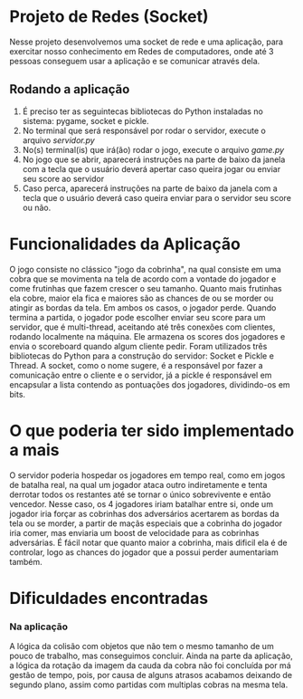 # Projeto de Redes (Socket)

Nesse projeto desenvolvemos uma socket de rede e uma aplicação, para exercitar nosso conhecimento em Redes de computadores, onde até 3 pessoas conseguem usar a aplicação e se comunicar através dela.

## Rodando a aplicação

1. É preciso ter as seguintecas bibliotecas do Python instaladas no sistema: pygame, socket e pickle.
2. No terminal que será responsável por rodar o servidor, execute o arquivo *servidor.py*
3. No(s) terminal(is) que irá(ão) rodar o jogo, execute o arquivo *game.py*
4. No jogo que se abrir, aparecerá instruções na parte de baixo da janela com a tecla que o usuário deverá apertar caso queira jogar ou enviar seu score ao servidor
5. Caso perca, aparecerá instruções na parte de baixo da janela com a tecla que o usuário deverá caso queira enviar para o servidor seu score ou não.

# Funcionalidades da Aplicação

O jogo consiste no clássico "jogo da cobrinha", na qual consiste em uma cobra que se movimenta na tela de acordo com a vontade do jogador e come frutinhas que fazem crescer o seu tamanho. Quanto mais frutinhas ela cobre, maior ela fica e maiores são as chances de ou se morder ou atingir as bordas da tela. Em ambos os casos, o jogador perde.
Quando termina a partida, o jogador pode escolher enviar seu score para um servidor, que é multi-thread, aceitando até três conexões com clientes, rodando localmente na máquina. Ele armazena os scores dos jogadores e envia o scoreboard quando algum cliente pedir. Foram utilizados três bibliotecas do Python para a construção do servidor: Socket e Pickle e Thread. A socket, como o nome sugere, é a responsável por fazer a comunicação entre o cliente e o servidor, já a pickle é responsável em encapsular a lista contendo as pontuações dos jogadores, dividindo-os em bits.

# O que poderia ter sido implementado a mais

O servidor poderia hospedar os jogadores em tempo real, como em jogos de batalha real, na qual um jogador ataca outro indiretamente e tenta derrotar todos os restantes até se tornar o único sobrevivente e então vencedor. Nesse caso, os 4 jogadores iriam batalhar entre si, onde um jogador iria forçar as cobrinhas dos adversários acertarem as bordas da tela ou se morder, a partir de maçãs especiais que a cobrinha do jogador iria comer, mas enviaria um boost de velocidade para as cobrinhas adversárias. É fácil notar que quanto maior a cobrinha, mais dificil ela é de controlar, logo as chances do jogador que a possui perder aumentariam também.

# Dificuldades encontradas

### Na aplicação

A lógica da colisão com objetos que não tem o mesmo tamanho de um pouco de trabalho, mas conseguimos concluir. Ainda na parte da aplicação, a lógica da rotação da imagem da cauda da cobra não foi concluída por má gestão de tempo, pois, por causa de alguns atrasos acabamos deixando de segundo plano, assim como partidas com multiplas cobras na mesma tela.


